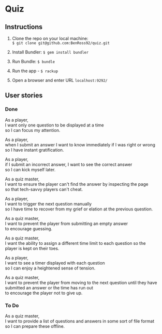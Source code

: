 # Quiz

## Instructions

1. Clone the repo on your local machine:  
`$ git clone git@github.com:BenRoss92/quiz.git`

2. Install Bundler: `$ gem install bundler`

3. Run Bundle: `$ bundle`

4. Run the app - `$ rackup`

5. Open a browser and enter URL `localhost:9292/`

## User stories

### Done

As a player,  
I want only one question to be displayed at a time  
so I can focus my attention.

As a player,  
when I submit an answer I want to know immediately if I was right or wrong  
so I have instant gratification.

As a player,  
if I submit an incorrect answer, I want to see the correct answer  
so I can kick myself later.

As a quiz master,  
I want to ensure the player can't find the answer by inspecting the page  
so that tech-savvy players can't cheat.

As a player,  
I want to trigger the next question manually  
so I have time to recover from my grief or elation at the previous question.

As a quiz master,  
I want to prevent the player from submitting an empty answer  
to encourage guessing.

As a quiz master,  
I want the ability to assign a different time limit to each question
so the player is kept on their toes.

As a player,  
I want to see a timer displayed with each question  
so I can enjoy a heightened sense of tension.

As a quiz master,  
I want to prevent the player from moving to the next question until they have   submitted an answer or the time has run out  
to encourage the player not to give up.

### To Do

As a quiz master,  
I want to provide a list of questions and answers in some sort of file format  
so I can prepare these offline.
